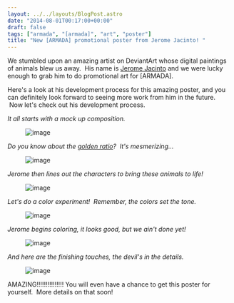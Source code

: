 ```yaml
---
layout: ../../layouts/BlogPost.astro
date: "2014-08-01T00:17:00+00:00"
draft: false
tags: ["armada", "[armada]", "art", "poster"]
title: "New [ARMADA] promotional poster from Jerome Jacinto! "
---
```


<p>We stumbled upon an amazing artist on DeviantArt whose digital paintings of animals blew us away. &nbsp;His name is <a href="http://chichapie.deviantart.com/" target="_blank">Jerome Jacinto</a> and we were lucky enough to grab him to do promotional art for [ARMADA].</p>
<p>Here's a look at his development process for this amazing poster, and you can definitely look forward to seeing more work from him in the future. &nbsp;Now let's check out his development process.</p>
<p><em>It all starts with a mock up composition.</em></p>
<p><figure class="tmblr-full" data-orig-height="618" data-orig-width="400" data-orig-src="/assets/blog/img/2014-08-01-new-armada-promotional-poster-from-jerome-jacinto\ca9d785b8da22f05f3432723a9ea32820d57ae88dd2a28eebbd6637f52461650.jpg"><img alt="image" src="/assets/blog/img/2014-08-01-new-armada-promotional-poster-from-jerome-jacinto\19afb87f97d7eb0b0740d665b30b3753d9bbe29ed5ab5bd07634199757f4d052.jpg" data-orig-height="618" data-orig-width="400" data-orig-src="/assets/blog/img/2014-08-01-new-armada-promotional-poster-from-jerome-jacinto\ca9d785b8da22f05f3432723a9ea32820d57ae88dd2a28eebbd6637f52461650.jpg"></figure></p>
<p><!-- more --></p>
<p><em>Do you know about the <a href="http://en.wikipedia.org/wiki/Golden_ratio">golden ratio</a>? &nbsp;It's mesmerizing...</em></p>
<p><figure class="tmblr-full" data-orig-height="622" data-orig-width="413" data-orig-src="/assets/blog/img/2014-08-01-new-armada-promotional-poster-from-jerome-jacinto\7cb73c555a048b5dffe04cea459a128a334c114c3984811bc0c076a0663c1558.jpg"><img alt="image" src="/assets/blog/img/2014-08-01-new-armada-promotional-poster-from-jerome-jacinto\eb72fc803c4099fa6e72de6877fa8517072eef613de03f604389bd054769b25b.jpg" data-orig-height="622" data-orig-width="413" data-orig-src="/assets/blog/img/2014-08-01-new-armada-promotional-poster-from-jerome-jacinto\7cb73c555a048b5dffe04cea459a128a334c114c3984811bc0c076a0663c1558.jpg"></figure></p>
<p></p>
<p></p>
<p><em>Jerome then lines out the characters to bring these animals to life!</em></p>
<p><figure class="tmblr-full" data-orig-height="750" data-orig-width="485" data-orig-src="/assets/blog/img/2014-08-01-new-armada-promotional-poster-from-jerome-jacinto\1b0efd48ef28872b619b4ed3a425259ea242cc0d178b30c38eb9271c0ed49701.jpg"><img alt="image" src="/assets/blog/img/2014-08-01-new-armada-promotional-poster-from-jerome-jacinto\3ae03d38a3dfe433e2efebfe6a62a328ee8e2ab1d44693af6228a6919ed83a5f.jpg" data-orig-height="750" data-orig-width="485" data-orig-src="/assets/blog/img/2014-08-01-new-armada-promotional-poster-from-jerome-jacinto\1b0efd48ef28872b619b4ed3a425259ea242cc0d178b30c38eb9271c0ed49701.jpg"></figure></p>
<p></p>
<p><em>Let's do a color experiment! &nbsp;Remember, the colors set the tone.</em></p>
<p><figure class="tmblr-full" data-orig-height="155" data-orig-width="500" data-orig-src="/assets/blog/img/2014-08-01-new-armada-promotional-poster-from-jerome-jacinto\060d3873324d1f988776208959dc74cf8a57f1a0e39aa1f492c6869b302ed6fb.jpg"><img alt="image" src="/assets/blog/img/2014-08-01-new-armada-promotional-poster-from-jerome-jacinto\08bd76b91bacad79535e3e0f6a25d478d3bd63e245ae06a36bdb32403c93dbdd.jpg" data-orig-height="155" data-orig-width="500" data-orig-src="/assets/blog/img/2014-08-01-new-armada-promotional-poster-from-jerome-jacinto\060d3873324d1f988776208959dc74cf8a57f1a0e39aa1f492c6869b302ed6fb.jpg"></figure></p>
<p></p>
<p><em>Jerome begins coloring, it looks good, but we ain't done yet!</em></p>
<p><figure class="tmblr-full" data-orig-height="750" data-orig-width="485" data-orig-src="/assets/blog/img/2014-08-01-new-armada-promotional-poster-from-jerome-jacinto\0b7b723bc242767cf1381b7744ae7cafab21bf97cc46f5313b69726588773d80.jpg"><img alt="image" src="/assets/blog/img/2014-08-01-new-armada-promotional-poster-from-jerome-jacinto\01e13e1a14c2c52a9bbcfb19285f4a55cc07bdb45f46f7cd56dff0a78e3e34b8.jpg" data-orig-height="750" data-orig-width="485" data-orig-src="/assets/blog/img/2014-08-01-new-armada-promotional-poster-from-jerome-jacinto\0b7b723bc242767cf1381b7744ae7cafab21bf97cc46f5313b69726588773d80.jpg"></figure></p>
<p></p>
<p></p>
<p><em>And here are the finishing touches, the devil's in the details.</em></p>
<p><figure class="tmblr-full" data-orig-height="750" data-orig-width="485" data-orig-src="/assets/blog/img/2014-08-01-new-armada-promotional-poster-from-jerome-jacinto\17c0e0fcd781ee97075c402b9a6ec281bef630b93781f423e4634bf8d991c0f3.jpg"><img alt="image" src="/assets/blog/img/2014-08-01-new-armada-promotional-poster-from-jerome-jacinto\17c43c5cef2b5571f2f99062f8b54b15f45fe3628f1c1c805f6e32e804e13a30.jpg" data-orig-height="750" data-orig-width="485" data-orig-src="/assets/blog/img/2014-08-01-new-armada-promotional-poster-from-jerome-jacinto\17c0e0fcd781ee97075c402b9a6ec281bef630b93781f423e4634bf8d991c0f3.jpg"></figure></p>
<p>AMAZING!!!!!!!!!!!!!!! You will even have a chance to get this poster for yourself. &nbsp;More details on that soon!</p>
<p></p>
